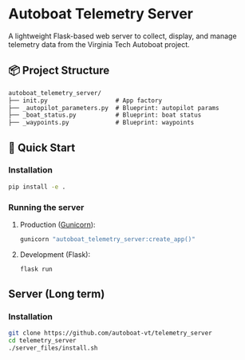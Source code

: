 # Autoboat Telemetry Server

A lightweight Flask-based web server to collect, display, and manage telemetry data from the Virginia Tech Autoboat project.

## 📦 Project Structure

```txt
autoboat_telemetry_server/
├── init.py                   # App factory
├── _autopilot_parameters.py  # Blueprint: autopilot params
├── _boat_status.py           # Blueprint: boat status
├── _waypoints.py             # Blueprint: waypoints
```

## 🚀 Quick Start

### Installation

```bash
pip install -e .
```

### Running the server

1. Production ([Gunicorn](https://gunicorn.org/)):

    ```bash
    gunicorn "autoboat_telemetry_server:create_app()"
    ```

2. Development (Flask):

    ```bash
    flask run
    ```

## Server (Long term)

### Installation

```bash
git clone https://github.com/autoboat-vt/telemetry_server
cd telemetry_server
./server_files/install.sh
```
